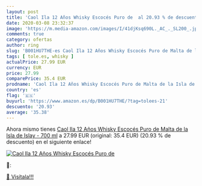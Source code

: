```yaml
---
layout: post
title: 'Caol Ila 12 Años Whisky Escocés Puro de  al 20.93 % de descuento'
date: 2020-03-08 23:32:37
image: 'https://m.media-amazon.com/images/I/41djKsq690L._AC_._SL200_.jpg'
comments: true
category: ofertas
author: ring
slug: 'B001HU7THE-es Caol Ila 12 Años Whisky Escocés Puro de Malta de la Isla...'
tags: [ tole.es, whisky ]
actualPrice: 27.99 EUR
currency: EUR
price: 27.99
comparePrice: 35.4 EUR
prodname: 'Caol Ila 12 Años Whisky Escocés Puro de Malta de la Isla de Islay - 700 ml'
country: 'es'
flag: '🇪🇸'
buyurl: 'https://www.amazon.es/dp/B001HU7THE/?tag=tolees-21'
descuento: '20.93'
average: '35.38'
---
```


Ahora mismo tienes [Caol Ila 12 Años Whisky Escocés Puro de Malta de la Isla de Islay - 700 ml](https://www.amazon.es/dp/B001HU7THE/?tag=tolees-21) a 27.99 EUR (original: 35.4 EUR) (20.93 %  de descuento) en el siguiente enlace!

[![Caol Ila 12 Años Whisky Escocés Puro de ](https://m.media-amazon.com/images/I/41djKsq690L._AC_._SL200_.jpg)](https://www.amazon.es/dp/B001HU7THE/?tag=tolees-21)

🔎:


[🛒 Visítala!!!](https://www.amazon.es/dp/B001HU7THE/?tag=tolees-21)
